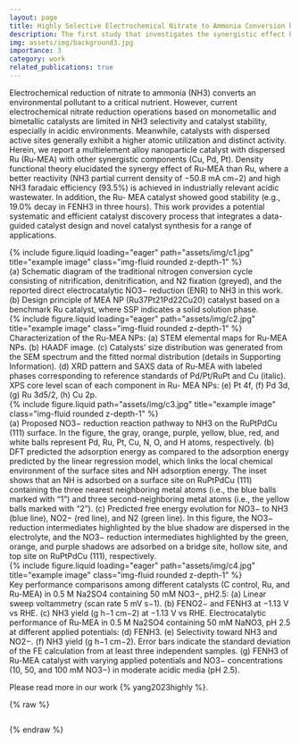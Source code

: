 ```yaml
---
layout: page
title: Highly Selective Electrochemical Nitrate to Ammonia Conversion by Dispersed Ru in a Multielement Alloy Catalyst
description: The first study that investigates the synergistic effect between multiple reaction sites on multi-elemental alloy nanoparticles for effective ENR reaction.
img: assets/img/background3.jpg
importance: 3
category: work
related_publications: true
---
```


Electrochemical reduction of nitrate to ammonia (NH3) converts an environmental pollutant to a critical nutrient. However, current electrochemical nitrate reduction operations based on monometallic and bimetallic catalysts are limited in NH3 selectivity and catalyst stability, especially in acidic environments. Meanwhile, catalysts with dispersed active sites generally exhibit a higher atomic utilization and distinct activity. Herein, we report a multielement alloy nanoparticle catalyst with dispersed Ru (Ru-MEA) with other synergistic components (Cu, Pd, Pt). Density functional theory elucidated the synergy effect of Ru-MEA than Ru, where a better reactivity (NH3 partial current density of −50.8 mA cm−2) and high NH3 faradaic efficiency (93.5%) is achieved in industrially relevant acidic wastewater. In addition, the Ru- MEA catalyst showed good stability (e.g., 19.0% decay in FENH3 in three hours). This work provides a potential systematic and efficient catalyst discovery process that integrates a data-guided catalyst design and novel catalyst synthesis for a range of applications.


<div class="row">
    <div class="col-sm mt-3 mt-md-0">
        {% include figure.liquid loading="eager" path="assets/img/c1.jpg" title="example image" class="img-fluid rounded z-depth-1" %}
    </div>
</div>
<div class="caption">
    (a) Schematic diagram of the traditional nitrogen conversion cycle consisting of nitrification, denitrification, and N2 fixation (greyed), and the reported direct electrocatalytic NO3− reduction (ENR) to NH3 in this work. (b) Design principle of MEA NP (Ru37Pt21Pd22Cu20) catalyst based on a benchmark Ru catalyst, where SSP indicates a solid solution phase.
</div>

<div class="row">
    <div class="col-sm mt-3 mt-md-0">
        {% include figure.liquid loading="eager" path="assets/img/c2.jpg" title="example image" class="img-fluid rounded z-depth-1" %}
    </div>
</div>
<div class="caption">
    Characterization of the Ru-MEA NPs: (a) STEM elemental maps for Ru-MEA NPs. (b) HAADF image. (c) Catalysts’ size distribution was generated from the SEM spectrum and the fitted normal distribution (details in Supporting Information). (d) XRD pattern and SAXS data of Ru-MEA with labeled phases corresponding to reference standards of Pd/Pt/RuPt and Cu (italic). XPS core level scan of each component in Ru- MEA NPs: (e) Pt 4f, (f) Pd 3d, (g) Ru 3d5/2, (h) Cu 2p.
</div>


<div class="row justify-content-sm-center">
    <div class="col-sm-8 mt-3 mt-md-0">
        {% include figure.liquid path="assets/img/c3.jpg" title="example image" class="img-fluid rounded z-depth-1" %}
    </div>
</div>
<div class="caption">
    (a) Proposed NO3− reduction reaction pathway to NH3 on the RuPtPdCu (111) surface. In the figure, the gray, orange, purple, yellow, blue, red, and white balls represent Pd, Ru, Pt, Cu, N, O, and H atoms, respectively. (b) DFT predicted the adsorption energy as compared to the adsorption energy predicted by the linear regression model, which links the local chemical environment of the surface sites and NH adsorption energy. The inset shows that an NH is adsorbed on a surface site on RuPtPdCu (111) containing the three nearest neighboring metal atoms (i.e., the blue balls marked with “1”) and three second-neighboring metal atoms (i.e., the yellow balls marked with “2”). (c) Predicted free energy evolution for NO3− to NH3 (blue line), NO2− (red line), and N2 (green line). In this figure, the NO3− reduction intermediates highlighted by the blue shadow are dispersed in the electrolyte, and the NO3− reduction intermediates highlighted by the green, orange, and purple shadows are adsorbed on a bridge site, hollow site, and top site on RuPtPdCu (111), respectively.
</div>

<div class="row">
    <div class="col-sm mt-3 mt-md-0">
        {% include figure.liquid loading="eager" path="assets/img/c4.jpg" title="example image" class="img-fluid rounded z-depth-1" %}
    </div>
</div>
<div class="caption">
    Key performance comparisons among different catalysts (C control, Ru, and Ru-MEA) in 0.5 M Na2SO4 containing 50 mM NO3−, pH2.5: (a) Linear sweep voltammetry (scan rate 5 mV s−1). (b) FENO2− and FENH3 at −1.13 V vs RHE. (c) NH3 yield (g h−1 cm−2) at −1.13 V vs RHE. Electrocatalytic performance of Ru-MEA in 0.5 M Na2SO4 containing 50 mM NaNO3, pH 2.5 at different applied potentials: (d) FENH3. (e) Selectivity toward NH3 and NO2−. (f) NH3 yield (g h−1 cm−2). Error bars indicate the standard deviation of the FE calculation from at least three independent samples. (g) FENH3 of Ru-MEA catalyst with varying applied potentials and NO3− concentrations (10, 50, and 100 mM NO3−) in moderate acidic media (pH 2.5).
</div>

Please read more in our work {% yang2023highly %}.

{% raw %}

```html

```

{% endraw %}
